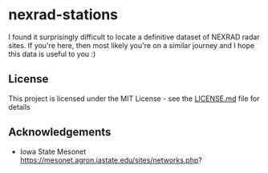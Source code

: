 # nexrad-stations
I found it surprisingly difficult to locate a definitive dataset of NEXRAD radar sites. If you're here, then most likely you're on a similar journey and I hope this data is useful to you :)

## License
This project is licensed under the MIT License - see the [LICENSE.md](LICENSE.md) file for details

## Acknowledgements
* Iowa State Mesonet 
 https://mesonet.agron.iastate.edu/sites/networks.php?
